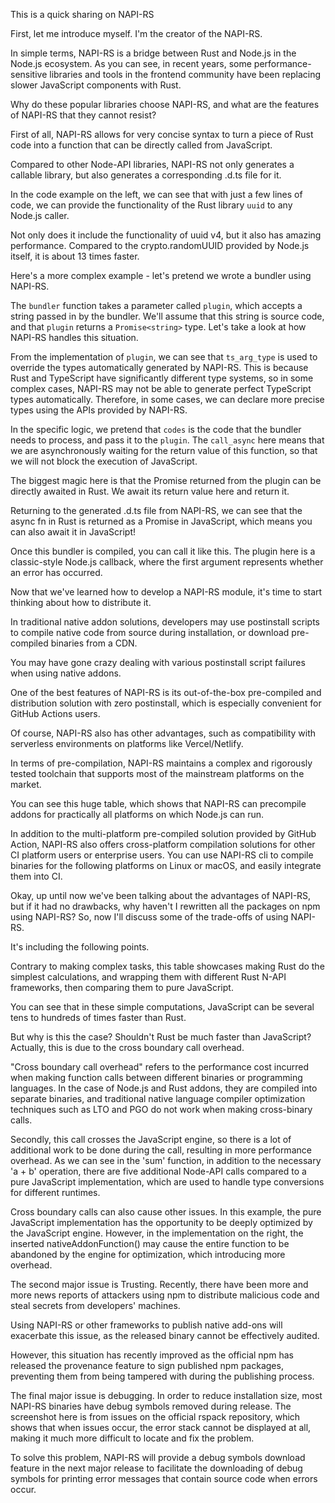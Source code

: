 This is a quick sharing on NAPI-RS


First, let me introduce myself. I'm the creator of the NAPI-RS.


In simple terms, NAPI-RS is a bridge between Rust and Node.js in the Node.js ecosystem.
As you can see, in recent years, some performance-sensitive libraries and tools in the frontend community have been replacing slower JavaScript components with Rust.

Why do these popular libraries choose NAPI-RS, and what are the features of NAPI-RS that they cannot resist?

First of all, NAPI-RS allows for very concise syntax to turn a piece of Rust code into a function that can be directly called from JavaScript.

Compared to other Node-API libraries, NAPI-RS not only generates a callable library, but also generates a corresponding .d.ts file for it.

In the code example on the left, we can see that with just a few lines of code, we can provide the functionality of the Rust library `uuid` to any Node.js caller.

Not only does it include the functionality of uuid v4, but it also has amazing performance. Compared to the crypto.randomUUID provided by Node.js itself, it is about 13 times faster.

Here's a more complex example - let's pretend we wrote a bundler using NAPI-RS.

The `bundler` function takes a parameter called `plugin`, which accepts a string passed in by the bundler. We'll assume that this string is source code, and that `plugin` returns a `Promise<string>` type. Let's take a look at how NAPI-RS handles this situation.

From the implementation of `plugin`, we can see that `ts_arg_type` is used to override the types automatically generated by NAPI-RS. This is because Rust and TypeScript have significantly different type systems, so in some complex cases, NAPI-RS may not be able to generate perfect TypeScript types automatically. Therefore, in some cases, we can declare more precise types using the APIs provided by NAPI-RS.

In the specific logic, we pretend that `codes` is the code that the bundler needs to process, and pass it to the `plugin`. The `call_async` here means that we are asynchronously waiting for the return value of this function, so that we will not block the execution of JavaScript.

The biggest magic here is that the Promise returned from the plugin can be directly awaited in Rust. We await its return value here and return it.

Returning to the generated .d.ts file from NAPI-RS, we can see that the async fn in Rust is returned as a Promise in JavaScript, which means you can also await it in JavaScript!


Once this bundler is compiled, you can call it like this. The plugin here is a classic-style Node.js callback, where the first argument represents whether an error has occurred.

Now that we've learned how to develop a NAPI-RS module, it's time to start thinking about how to distribute it.

In traditional native addon solutions, developers may use postinstall scripts to compile native code from source during installation, or download pre-compiled binaries from a CDN.

You may have gone crazy dealing with various postinstall script failures when using native addons.

One of the best features of NAPI-RS is its out-of-the-box pre-compiled and distribution solution with zero postinstall, which is especially convenient for GitHub Actions users.

Of course, NAPI-RS also has other advantages, such as compatibility with serverless environments on platforms like Vercel/Netlify.

In terms of pre-compilation, NAPI-RS maintains a complex and rigorously tested toolchain that supports most of the mainstream platforms on the market.

You can see this huge table, which shows that NAPI-RS can precompile addons for practically all platforms on which Node.js can run.

In addition to the multi-platform pre-compiled solution provided by GitHub Action, NAPI-RS also offers cross-platform compilation solutions for other CI platform users or enterprise users. You can use NAPI-RS cli to compile binaries for the following platforms on Linux or macOS, and easily integrate them into CI.

Okay, up until now we've been talking about the advantages of NAPI-RS, but if it had no drawbacks, why haven't I rewritten all the packages on npm using NAPI-RS? So, now I'll discuss some of the trade-offs of using NAPI-RS.

It's including the following points.

Contrary to making complex tasks, this table showcases making Rust do the simplest calculations, and wrapping them with different Rust N-API frameworks, then comparing them to pure JavaScript.

You can see that in these simple computations, JavaScript can be several tens to hundreds of times faster than Rust.

But why is this the case? Shouldn't Rust be much faster than JavaScript? Actually, this is due to the cross boundary call overhead.

"Cross boundary call overhead" refers to the performance cost incurred when making function calls between different binaries or programming languages. In the case of Node.js and Rust addons, they are compiled into separate binaries, and traditional native language compiler optimization techniques such as LTO and PGO do not work when making cross-binary calls.

Secondly, this call crosses the JavaScript engine, so there is a lot of additional work to be done during the call, resulting in more performance overhead. As we can see in the 'sum' function, in addition to the necessary 'a + b' operation, there are five additional Node-API calls compared to a pure JavaScript implementation, which are used to handle type conversions for different runtimes.

Cross boundary calls can also cause other issues. In this example, the pure JavaScript implementation has the opportunity to be deeply optimized by the JavaScript engine. However, in the implementation on the right, the inserted nativeAddonFunction() may cause the entire function to be abandoned by the engine for optimization, which introducing more overhead.

The second major issue is Trusting. Recently, there have been more and more news reports of attackers using npm to distribute malicious code and steal secrets from developers' machines.

Using NAPI-RS or other frameworks to publish native add-ons will exacerbate this issue, as the released binary cannot be effectively audited.

However, this situation has recently improved as the official npm has released the provenance feature to sign published npm packages, preventing them from being tampered with during the publishing process.

The final major issue is debugging. In order to reduce installation size, most NAPI-RS binaries have debug symbols removed during release. The screenshot here is from issues on the official rspack repository, which shows that when issues occur, the error stack cannot be displayed at all, making it much more difficult to locate and fix the problem.


To solve this problem, NAPI-RS will provide a debug symbols download feature in the next major release to facilitate the downloading of debug symbols for printing error messages that contain source code when errors occur.

